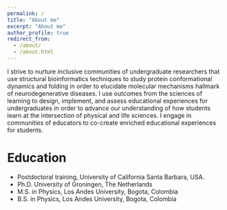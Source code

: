 ```yaml
---
permalink: /
title: "About me"
excerpt: "About me"
author_profile: true
redirect_from: 
  - /about/
  - /about.html
---
```


I strive to nurture inclusive communities of undergraduate researchers that use structural bioinformatics techniques to study protein conformational dynamics and folding in order to elucidate molecular mechanisms hallmark of neurodegenerative diseases. I use outcomes from the sciences of learning to design, implement, and assess educational experiences for undergraduates in order to advance our understanding of how students learn at the intersection of physical and life sciences. I engage in communities of educators to co-create enriched educational experiences for students. 

Education
======
*  Postdoctoral training, University of California Santa Barbara, USA.
*  Ph.D. University of Groningen, The Netherlands
*  M.S. in Physics, Los Andes University, Bogota, Colombia
*  B.S. in Physics, Los Andes University, Bogota, Colombia


